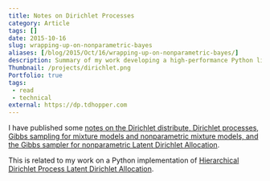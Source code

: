 ```yaml
---
title: Notes on Dirichlet Processes
category: Article
tags: []
date: 2015-10-16
slug: wrapping-up-on-nonparametric-bayes
aliases: [/blog/2015/Oct/16/wrapping-up-on-nonparametric-bayes/]
description: Summary of my work developing a high-performance Python library for inference of nonparametric Latent Dirichlet Allocation.
Thumbnail: /projects/dirichlet.png
Portfolio: true
tags:
 - read
 - technical
external: https://dp.tdhopper.com
---
```


I have published some [notes on the Dirichlet distribute, Dirichlet processes, Gibbs sampling for mixture models and nonparametric mixture models, and the Gibbs sampler for nonparametric Latent Dirichlet Allocation](https://dp.tdhopper.com).

This is related to my work on a Python implementation of [Hierarchical Dirichlet Process Latent Dirichlet Allocation](https://github.com/datamicroscopes/lda).
